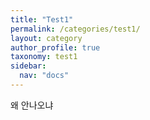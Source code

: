 ```yaml
---
title: "Test1"
permalink: /categories/test1/
layout: category
author_profile: true
taxonomy: test1
sidebar:
  nav: "docs"
---
```


왜 안나오냐
